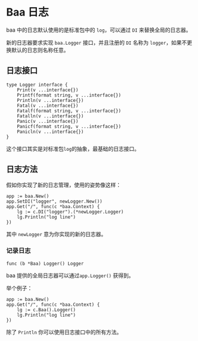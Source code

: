 # Baa 日志

baa 中的日志默认使用的是标准包中的 `log`，可以通过 `DI` 来替换全局的日志器。

新的日志器要求实现 `baa.Logger` 接口，并且注册的 `DI` 名称为 `logger`，如果不更换默认的日志则名称任意。

## 日志接口

```
type Logger interface {
	Print(v ...interface{})
	Printf(format string, v ...interface{})
	Println(v ...interface{})
	Fatal(v ...interface{})
	Fatalf(format string, v ...interface{})
	Fatalln(v ...interface{})
	Panic(v ...interface{})
	Panicf(format string, v ...interface{})
	Panicln(v ...interface{})
}
```

这个接口其实是对标准包`log`的抽象，最基础的日志接口。

## 日志方法

假如你实现了新的日志管理，使用的姿势像这样：

```
app := baa.New()
app.SetDI("logger", newLogger.New())
app.Get("/", func(c *baa.Context) {
    lg := c.DI("logger").(*newLogger.Logger)
    lg.Println("log line")
})
```

其中 `newLogger` 意为你实现的新的日志器。

### 记录日志

`func (b *Baa) Logger() Logger`

baa 提供的全局日志器可以通过`app.Logger()` 获得到。

举个例子：

```
app := baa.New()
app.Get("/", func(c *baa.Context) {
    lg := c.Baa().Logger()
    lg.Println("log line")
})
```

除了 `Println` 你可以使用日志接口中的所有方法。
